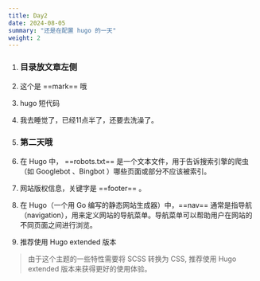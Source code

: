 ```yaml
---
title: Day2
date: 2024-08-05
summary: "还是在配置 hugo 的一天"
weight: 2
---
```



1. ### 目录放文章左侧

2. 这个是 ==mark== 哦

3. hugo 短代码

<!-- {{< youtube hCq184MB93E >}} -->

4. 我去睡觉了，已经11点半了，还要去洗澡了。

5. ### 第二天哦

6. 在 Hugo 中， ==robots.txt== 是一个文本文件，用于告诉搜索引擎的爬虫（如 Googlebot 、Bingbot ）哪些页面或部分不应该被索引。

7. 网站版权信息，关键字是 ==footer== 。

8. 在 Hugo（一个用 Go 编写的静态网站生成器）中，==nav== 通常是指导航（navigation），用来定义网站的导航菜单。导航菜单可以帮助用户在网站的不同页面之间进行浏览。

9. 推荐使用 Hugo extended 版本 
>由于这个主题的一些特性需要将 SCSS 转换为 CSS, 推荐使用 Hugo extended 版本来获得更好的使用体验。

